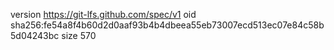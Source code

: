 version https://git-lfs.github.com/spec/v1
oid sha256:fe54a8f4b60d2d0aaf93b4b4dbeea55eb73007ecd513ec07e84c58b5d04243bc
size 570
